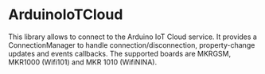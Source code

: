 # ArduinoIoTCloud

This library allows to connect to the Arduino IoT Cloud service. It provides a ConnectionManager to handle connection/disconnection, property-change updates and events callbacks.
The supported boards are MKRGSM, MKR1000 (Wifi101) and MKR 1010 (WifiNINA).


